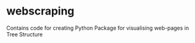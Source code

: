 # webscraping
Contains code for creating Python Package for visualising web-pages in Tree Structure
